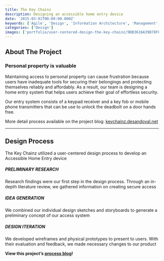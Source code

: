 ```yaml
---
title: The Key Chainz
description: Designing an accessible home entry device
date: '2015-03-01T00:00:00.000Z'
keywords: ['Agile', 'Design', 'Information Architecture', 'Management', 'Presentation', 'Project Management', 'Prototyping', 'Technical Communication', 'User Research']
categories: ['Design']
images: ['portfolio/user-centered-design-the-key-chainz/9DB3616A39B78F84A02855E16C9B2E5B.jpg']
---
```


## About The Project

### Personal property is valuable

Maintaining access to personal property can cause frustration because users have inadequate tools for securing their belongings and protecting themselves reliably and affordably. As a result, our team is designing a home entry system that helps users achieve their goal of effortless security.

Our entry system consists of a keypad receiver and a key fob or mobile phone transmitters that can be use to unlock the deadbolt on a door hands free.

More detail process available on the project blog: [keychainz.desandoval.net](http://keychainz.desandoval.net)

---

## Design Process

The Key Chainz utilized a user-centered design process to develop an Accessible Home Entry device

##### PRELIMINARY RESEARCH

Research findings were our first step in the design process. Through an in-depth literature review, we gathered information on creating secure access

##### IDEA GENERATION

We combined our individual design sketches and storyboards to generate a preliminary concept of our access system

##### DESIGN ITERATION

We developed wireframes and physical prototypes to present to users. With their evaluation and feedback, we made necessary changes to our product

**View this project’s [process blog](http://keychainz.desandoval.net)!**


